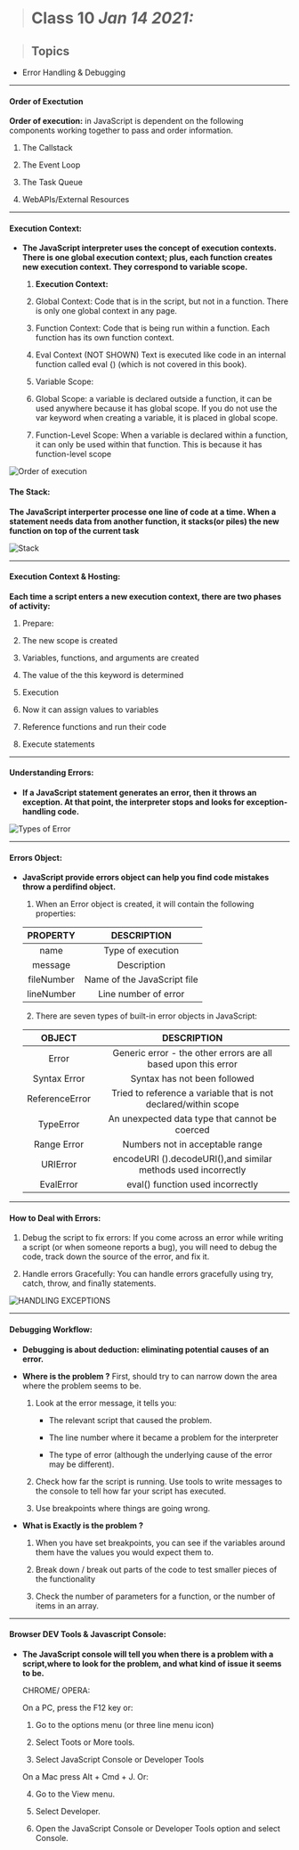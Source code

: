 > # Class 10 *Jan 14 2021:*

> ## Topics

  * Error Handling & Debugging

---

#### **Order of Exectution**

**Order of execution:** in JavaScript is dependent on the following components working together to pass and order information.

   1. The Callstack
  
   2. The Event Loop
   
   3. The Task Queue
   
   4. WebAPIs/External Resources
   
   
----

#### **Execution Context:**

* **The JavaScript interpreter uses the concept of execution contexts. There is one global execution context; plus, each function creates new execution context. They correspond to variable scope.**


   1. **Execution Context:**
     
     1. Global Context: Code that is in the script, but not in a function. There is only one global context in any page.
     
     2. Function Context: Code that is being run within a function. Each function has its own function context.
     
     3. Eval Context (NOT SHOWN) Text is executed like code in an internal function called eval {) (which is not covered in this book).
   
   2. Variable Scope:
   
     1. Global Scope: a variable is declared outside a function, it can be used anywhere because it has global scope. If you do not use the var keyword when creating a variable, it is placed in global scope.
     
     2. Function-Level Scope: When a variable is declared within a function, it can only be used within that function. This is because it has function-level scope
     

![Order of execution](https://miro.medium.com/max/3600/1*ACtBy8CIepVTOSYcVwZ34Q.png)

#### **The Stack:**

**The JavaScript interperter processe one line of code at a time. When a statement needs data from another function, it stacks(or piles) the new function on top of the current task**


![Stack](https://miro.medium.com/max/1600/0*6T6KIVRkN9nWb3QU.gif)

----

#### **Execution Context & Hosting:**
 
**Each time a script enters a new execution context, there are two phases
of activity:**

  1. Prepare:
    
   1. The new scope is created
   
   2. Variables, functions, and arguments are created
   
   3. The value of the this keyword is determined
  
  2. Execution
  
   1. Now it can assign values to variables
   
   2. Reference functions and run their code
   
   3. Execute statements
   
----

#### **Understanding Errors:**

* **If a JavaScript statement generates an error, then it throws an exception. At that point, the interpreter stops and looks for exception-handling code.**

![Types of Error](https://static.javatpoint.com/cpages/images/programming-errors-in-c.png)

----

#### **Errors Object:**

* **JavaScript provide errors object can help you find code mistakes throw a perdifind object.**

   1. When an Error object is created, it will contain the following properties:
    
     |  PROPERTY  |         DESCRIPTION         |
     |:----------:|:---------------------------:|
     |    name    | Type of execution           |
     |   message  | Description                 |
     | fileNumber | Name of the JavaScript file |
     | lineNumber | Line number of error        |
     
   2. There are seven types of built-in error objects in JavaScript:
   
     |     OBJECT     |                           DESCRIPTION                           |
     |:--------------:|:---------------------------------------------------------------:|
     |      Error     | Generic error - the other errors are all based upon this error  |
     |  Syntax Error  | Syntax has not been followed                                    |
     | ReferenceError | Tried to reference a variable that is not declared/within scope |
     |    TypeError   | An unexpected data type that cannot be coerced                  |
     |   Range Error  | Numbers not in acceptable range                                 |
     |    URIError    | encodeURI ().decodeURI(),and similar methods used incorrectly   |
     |    EvalError   | eval() function used incorrectly                                |

----

#### **How to Deal with Errors:**

   1. Debug the script to fix errors: If you come across an error while writing a script (or when someone reports a bug), you will need to debug the code, track down the source of the error, and fix it.

   2. Handle errors Gracefully: You can handle errors gracefully using try, catch, throw, and fina1ly statements.
   
![HANDLING EXCEPTIONS](https://miro.medium.com/max/2440/1*dtzEohMaIfnKkB4luQGdEg.png) 

----

#### **Debugging Workflow:**

* **Debugging is about deduction: eliminating potential causes of an error.**

* **Where is the problem ?** First, should try to can narrow down the area where the problem seems to be.

   1. Look at the error message, it tells you:
  
      * The relevant script that caused the problem.
    
      * The line number where it became a problem for the interpreter
    
      * The type of error (although the underlying cause of the error may be different).

   2. Check how far the script is running. Use tools to write messages to the console to tell how far your script has executed.

   3. Use breakpoints where things are going wrong.

* **What is Exactly is the problem ?**     

   1. When you have set breakpoints, you can see if the variables around them have the values you would expect them to.
   
   2. Break down / break out parts of the code to test smaller pieces of the functionality
   
   3. Check the number of parameters for a function, or the number of items in an array.
   
----

#### **Browser DEV Tools & Javascript Console:**

* **The JavaScript console will tell you when there is a problem with a script,where to look for the problem, and what kind of issue it seems to be.**

   CHROME/ OPERA:
   
    On a PC, press the F12 key or:
    
    1. Go to the options menu (or three line menu icon)
    
    2. Select Toots or More tools.
    
    3. Select JavaScript Console or Developer Tools
    
    On a Mac press Alt + Cmd + J. Or:
    
    4. Go to the View menu.
    
    5. Select Developer.
    
    6. Open the JavaScript Console or Developer Tools option and select Console.
